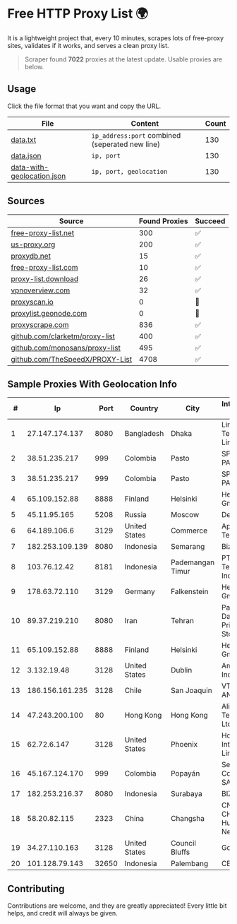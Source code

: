 
# Free HTTP Proxy List 🌍

It is a lightweight project that, every 10 minutes, scrapes lots of free-proxy sites, validates if it works, and serves a clean proxy list.


> Scraper found **7022** proxies at the latest update. Usable proxies are below.

## Usage

Click the file format that you want and copy the URL.


|File|Content|Count|
|----|-------|-----|
|[data.txt](https://raw.githubusercontent.com/themiralay/Proxy-List-World/master/data.txt)|`ip_address:port` combined (seperated new line)|130|
|[data.json](https://raw.githubusercontent.com/themiralay/Proxy-List-World/master/data.json)|`ip, port`|130|
|[data-with-geolocation.json](https://raw.githubusercontent.com/themiralay/Proxy-List-World/master/data-with-geolocation.json)|`ip, port, geolocation`|130|

## Sources

|Source|Found Proxies|Succeed|
|------|-------------|-------|
|[free-proxy-list.net](https://free-proxy-list.net)|300|✅|
|[us-proxy.org](https://www.us-proxy.org)|200|✅|
|[proxydb.net](http://proxydb.net)|15|✅|
|[free-proxy-list.com](https://free-proxy-list.com/?page=&port=&type%5B%5D=http&type%5B%5D=https&up_time=0&search=Search)|10|✅|
|[proxy-list.download](https://www.proxy-list.download/HTTP)|26|✅|
|[vpnoverview.com](https://vpnoverview.com/privacy/anonymous-browsing/free-proxy-servers)|32|✅|
|[proxyscan.io](https://www.proxyscan.io)|0|🚫|
|[proxylist.geonode.com](https://proxylist.geonode.com/api/proxy-list?limit=300&page=1&sort_by=lastChecked&sort_type=desc&protocols=http,https)|0|🚫|
|[proxyscrape.com](https://api.proxyscrape.com/v2/?request=displayproxies&protocol=http&timeout=10000&country=all&ssl=all&anonymity=all)|836|✅|
|[github.com/clarketm/proxy-list](https://raw.githubusercontent.com/clarketm/proxy-list/master/proxy-list-raw.txt)|400|✅|
|[github.com/monosans/proxy-list](https://raw.githubusercontent.com/monosans/proxy-list/main/proxies/http.txt)|495|✅|
|[github.com/TheSpeedX/PROXY-List](https://raw.githubusercontent.com/TheSpeedX/PROXY-List/master/http.txt)|4708|✅|


## Sample Proxies With Geolocation Info

|#|Ip|Port|Country|City|Internet Service Provider|
|-|--|----|-------|----|-------------------------|
|1|27.147.174.137|8080|Bangladesh|Dhaka|Link3 Technologies Limited|
|2|38.51.235.217|999|Colombia|Pasto|SP SISTEMAS PALACIOS LTDA|
|3|38.51.235.217|999|Colombia|Pasto|SP SISTEMAS PALACIOS LTDA|
|4|65.109.152.88|8888|Finland|Helsinki|Hetzner Online GmbH|
|5|45.11.95.165|5208|Russia|Moscow|Delta Ltd|
|6|64.189.106.6|3129|United States|Commerce|Apogee Telecom Inc.|
|7|182.253.109.139|8080|Indonesia|Semarang|Biznet Metronet|
|8|103.76.12.42|8181|Indonesia|Pademangan Timur|PT Mora Telematika Indonesia|
|9|178.63.72.110|3129|Germany|Falkenstein|Hetzner Online GmbH|
|10|89.37.219.210|8080|Iran|Tehran|Parvaresh Dadeha Co. Private Joint Stock|
|11|65.109.152.88|8888|Finland|Helsinki|Hetzner Online GmbH|
|12|3.132.19.48|3128|United States|Dublin|Amazon.com, Inc.|
|13|186.156.161.235|3128|Chile|San Joaquin|VTR BANDA ANCHA S.A.|
|14|47.243.200.100|80|Hong Kong|Hong Kong|Alibaba (US) Technology Co., Ltd.|
|15|62.72.6.147|3128|United States|Phoenix|Hostinger International Limited|
|16|45.167.124.170|999|Colombia|Popayán|Sepcom Comunicaciones SAS|
|17|182.253.216.37|8080|Indonesia|Surabaya|BIZNET|
|18|58.20.82.115|2323|China|Changsha|CNC Group CHINA169 Hunan Province Network|
|19|34.27.110.163|3128|United States|Council Bluffs|Google LLC|
|20|101.128.79.143|32650|Indonesia|Palembang|CBN|



## Contributing

Contributions are welcome, and they are greatly appreciated! Every
little bit helps, and credit will always be given.

